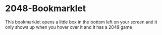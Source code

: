 # 2048-Bookmarklet
This bookmarklet opens a little box in the bottom left on your screen and it only shows up when you hover over it and it has a 2048 game
